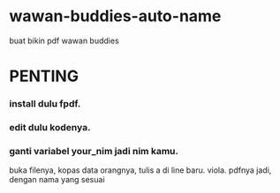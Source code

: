 # wawan-buddies-auto-name
buat bikin pdf wawan buddies

# PENTING
### install dulu fpdf.
### edit dulu kodenya.
### ganti variabel your_nim jadi nim kamu.


buka filenya, kopas data orangnya, tulis a di line baru. viola. pdfnya jadi, dengan nama yang sesuai
